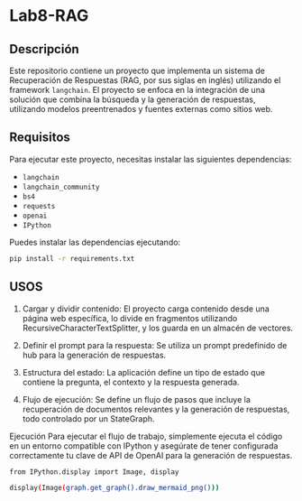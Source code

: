 # Lab8-RAG

## Descripción

Este repositorio contiene un proyecto que implementa un sistema de Recuperación de Respuestas (RAG, por sus siglas en inglés) utilizando el framework `langchain`. El proyecto se enfoca en la integración de una solución que combina la búsqueda y la generación de respuestas, utilizando modelos preentrenados y fuentes externas como sitios web.

## Requisitos

Para ejecutar este proyecto, necesitas instalar las siguientes dependencias:

- `langchain`
- `langchain_community`
- `bs4`
- `requests`
- `openai`
- `IPython`

Puedes instalar las dependencias ejecutando:

```bash
pip install -r requirements.txt
```

## USOS

1. Cargar y dividir contenido: El proyecto carga contenido desde una página web específica, lo divide en fragmentos utilizando RecursiveCharacterTextSplitter, y los guarda en un almacén de vectores.

2. Definir el prompt para la respuesta: Se utiliza un prompt predefinido de hub para la generación de respuestas.

3. Estructura del estado: La aplicación define un tipo de estado que contiene la pregunta, el contexto y la respuesta generada.

4. Flujo de ejecución: Se define un flujo de pasos que incluye la recuperación de documentos relevantes y la generación de respuestas, todo controlado por un StateGraph.

Ejecución
Para ejecutar el flujo de trabajo, simplemente ejecuta el código en un entorno compatible con IPython y asegúrate de tener configurada correctamente tu clave de API de OpenAI para la generación de respuestas.

```bash
from IPython.display import Image, display

display(Image(graph.get_graph().draw_mermaid_png()))
```
